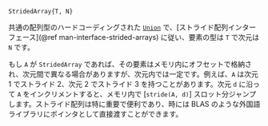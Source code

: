 ```
StridedArray{T, N}
```

共通の配列型のハードコーディングされた [`Union`](@ref) で、[ストライド配列インターフェース](@ref man-interface-strided-arrays) に従い、要素の型は `T` で次元は `N` です。

もし `A` が `StridedArray` であれば、その要素はメモリ内にオフセットで格納され、次元間で異なる場合がありますが、次元内では一定です。例えば、`A` は次元 1 でストライド 2、次元 2 でストライド 3 を持つことがあります。次元 `d` に沿って `A` をインクリメントすると、メモリ内で [`stride(A, d)`] スロット分ジャンプします。ストライド配列は特に重要で便利であり、時には BLAS のような外国語ライブラリにポインタとして直接渡すことができます。
